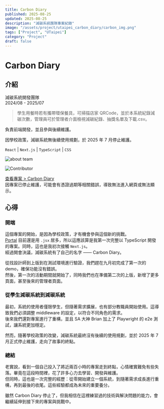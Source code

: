 ```yaml
---
title: Carbon Diary
published: 2025-08-25
updated: 2025-08-25
description: "減碳系統團隊專案紀錄"
image: "/assets/project/utaipei_carbon_diary/carbon_img.png"
tags: ["Project", "UTaipei"]
category: "Project"
draft: false
---
```


# Carbon Diary

## 介紹

減碳系統開發團隊  
2024/08 - 2025/07

> 學生用餐時若有攜帶環保餐具，可掃描店家 QRCode，並於本系統紀錄減碳次數，管理員可於管理者介面檢視減碳紀錄、抽獎名單及下載.csv。

負責前端開發，並且參與後續維護。

因學校政策，減碳系統無後續使用規劃，於 2025 年 7 月停止維護。

`React` | `Next.js` | `TypeScript` | `CSS`

![about team](/assets/project/utaipei_carbon_diary/about_team.png)

![Contributor](/assets/project/utaipei_carbon_diary/contributor.png)

[查看專案 > Carbon Diary](https://portal.utaipei.edu.tw/)  
因專案已停止維護，可能會有憑證過期等相關錯誤，導致無法進入網頁或無法顯示。

## 心得

### 開端

這個專案的開始，是因為學校政策，才有機會參與這個新的挑戰。  
[Portal](/posts/project/utaipei_portal/) 目前還是用 `.jsx` 居多，所以這應該算是我第一次完整以 TypeScript 開發的專案。同時，這也是我初次接觸 `Next.js`。  
經過開會決議，減碳系統有了自己的名字 —— Carbon Diary。

從找設計師到上版到在測試環境進行驗證，我們趕在九月初完成了第一次的 demo，確保功能沒有錯誤。  
然後，第一次的活動期間就開始了，同時我們也在準備第二次的上版，新增了更多頁面，甚至後來的管理者頁面。

### 從學生減碳系統到減碳系統

最初，系統的使用者僅限學生，但隨著需求擴展，也有部分教職員開始使用。這導致我們必須調整 middleware 的設定，以符合不同角色的需求。  
後來我們還對專案進行了重構，並且 SA 大神 Brian 加上了 Playwright 的 e2e 測試，讓系統更加穩定。

然而，隨著學校政策的改變，減碳系統最終沒有後續的使用規劃，並於 2025 年 7 月正式停止維護，走向了故事的終點。

### 總結

老實說，看到一個自己投入了將近兩百小時的專案走到終點，心情確實難免有些失落。畢竟在這段時間裡，花了許多心力去學習、開發與維護。  
但同時，這也是一次完整的經歷：從零開始建立一個系統，到隨著需求成長進行重構，再到最後的收尾。這些經驗都成為未來的重要養分。

雖然 Carbon Diary 停止了，但我相信在這裡練習過的技術與解決問題的能力，會繼續延伸到接下來的專案與挑戰中。
